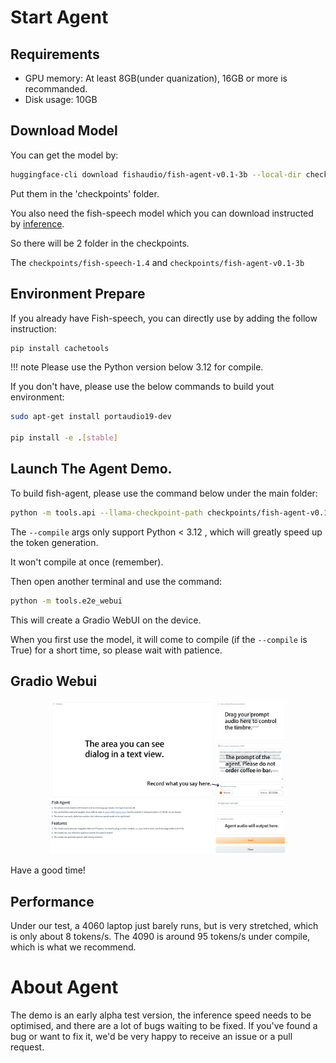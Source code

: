 # Start Agent

## Requirements

- GPU memory: At least 8GB(under quanization), 16GB or more is recommanded.
- Disk usage: 10GB

## Download Model

You can get the model by:

```bash
huggingface-cli download fishaudio/fish-agent-v0.1-3b --local-dir checkpoints/fish-agent-v0.1-3b
```

Put them in the 'checkpoints' folder.

You also need the fish-speech model which you can download instructed by [inference](inference.md).

So there will be 2 folder in the checkpoints.

The `checkpoints/fish-speech-1.4` and `checkpoints/fish-agent-v0.1-3b`

## Environment Prepare

If you already have Fish-speech, you can directly use by adding the follow instruction:
```bash
pip install cachetools
```

!!! note
    Please use the Python version below 3.12 for compile.

If you don't have, please use the below commands to build yout environment:

```bash
sudo apt-get install portaudio19-dev

pip install -e .[stable]
```

## Launch The Agent Demo.

To build fish-agent, please use the command below under the main folder:

```bash
python -m tools.api --llama-checkpoint-path checkpoints/fish-agent-v0.1-3b/ --mode agent --compile
```

The `--compile` args only support Python < 3.12 , which will greatly speed up the token generation.

It won't compile at once (remember).

Then open another terminal and use the command:

```bash
python -m tools.e2e_webui
```

This will create a Gradio WebUI on the device.

When you first use the model, it will come to compile (if the `--compile` is True) for a short time, so please wait with patience.

## Gradio Webui
<p align="center">
   <img src="../assets/figs/agent_gradio.png" width="75%">
</p>

Have a good time!

## Performance

Under our test, a 4060 laptop just barely runs, but is very stretched, which is only about 8 tokens/s. The 4090 is around 95 tokens/s under compile, which is what we recommend.

# About Agent

The demo is an early alpha test version, the inference speed needs to be optimised, and there are a lot of bugs waiting to be fixed. If you've found a bug or want to fix it, we'd be very happy to receive an issue or a pull request.
